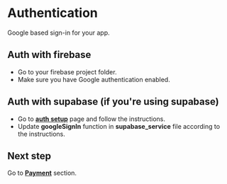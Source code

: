 # Authentication

Google based sign-in for your app.

## Auth with firebase
- Go to your firebase project folder.
- Make sure you have Google authentication enabled.

## Auth with supabase (if you're using supabase)

- Go to **[auth setup](https://pub.dev/packages/supabase_flutter#native-google-sign-in)** page and follow the instructions.
- Update **googleSignIn** function in **supabase_service** file according to the instructions.


## Next step

Go to **[Payment](payment.md)** section.

